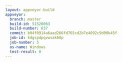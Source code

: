 ```yaml
---
layout: appveyor-build
appveyor:
  branch: master
  build-id: 51520063
  build-number: 637
  commit: b04f0914a6aad266fd765cd2b7e4092c9d90b45f
  job-id: kdgspdpqvwvak60p
  job-number: 5
  os-name: Windows
  test-result: 0
---
```

